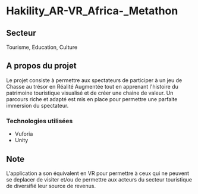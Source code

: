 # Hakility_AR-VR_Africa-_Metathon

## Secteur
Tourisme, Education, Culture

## A propos du projet
Le projet consiste à permettre aux spectateurs de participer à un jeu de Chasse au trésor en Réalité Augmentée tout en apprenant l'histoire du patrimoine touristique visualisé et de créer une chaine de valeur. Un parcours riche et adapté est mis en place pour permettre une parfaite immersion du spectateur.   

### Technologies utilisées
* Vuforia
* Unity


## Note
L'application a son équivalent en VR pour permettre à ceux qui ne peuvent se deplacer de visiter  et/ou de permettre aux acteurs du secteur touristique de diversifié leur source de revenus.
